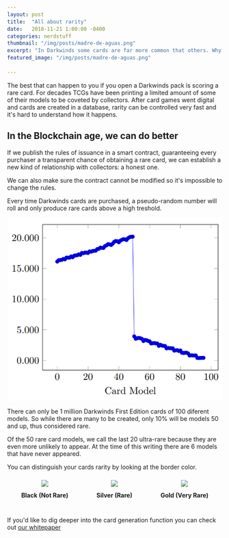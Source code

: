 ```yaml
---
layout: post
title:  "All about rarity"
date:   2018-11-21 1:00:00 -0400
categories: nerdstuff
thumbnail: "/img/posts/madre-de-aguas.png"
excerpt: "In Darkwinds some cards are far more common that others. Why does it happen? This post will explain things."
featured_image: "/img/posts/madre-de-aguas.png"

---
```



The best that can happen to you if you open a Darkwinds pack is scoring a rare card. For decades TCGs have been printing a limited amount of some of their models to be coveted by collectors. After card games went digital and cards are created in a database, rarity can be controlled very fast and it's hard to understand how it happens.

## In the Blockchain age, we can do better

If we publish the rules of issuance in a smart contract, guaranteeing every purchaser a transparent chance of obtaining a rare card, we can establish a new kind of relationship with collectors: a honest one.

We can also make sure the contract cannot be modified so it's impossible to change the rules.


Every time Darkwinds cards are purchased, a pseudo-random number will roll and only produce rare cards above a high treshold. 

<img src="/img/posts/rarity-monte-carlo.png">


There can only be 1 million Darkwinds First Edition cards of 100 diferent models. So while there are many to be created, only 10% will be models 50 and up, thus considered rare.

Of the 50 rare card models, we call the last 20 ultra-rare because they are even more unlikely to appear. At the time of this writing there are 6 models that have never appeared.

You can distinguish your cards rarity by looking at the border color.

<div style="display:flex">
<div style="flex-grow:2;text-align:center;padding:8px">
<img src="https://corsarium.playdarkwinds.com/img/cards/19.opt.png">
<h4 style="margin-top:8px">Black (Not Rare)</h4>
</div>
<div style="flex-grow:2;text-align:center;padding:8px">
<img src="https://corsarium.playdarkwinds.com/img/cards/51.opt.png">
<h4 style="margin-top:8px">Silver (Rare)</h4>

</div>
<div style="flex-grow:2;text-align:center;padding:8px">
<img src="https://corsarium.playdarkwinds.com/img/cards/92.opt.png">
<h4 style="margin-top:8px">Gold (Very Rare)</h4>

</div>
</div>

If you'd like to dig deeper into the card generation function you can check out <a href="/whitepaper/darkwinds.pdf">our whitepaper</a>
